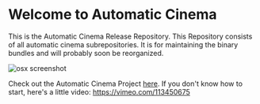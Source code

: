 Welcome to Automatic Cinema
===========================

This is the Automatic Cinema Release Repository. This Repository consists of all automatic cinema subrepositories. It is for maintaining the binary bundles and will probably soon be reorganized.

![osx screenshot](https://cloud.githubusercontent.com/assets/116976/6587094/26331590-c780-11e4-860d-daee72139232.png)

Check out the Automatic Cinema Project [here](http://www.automatic-cinema.com). If you don't know how to start, here's a little video: https://vimeo.com/113450675
